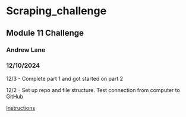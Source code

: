 # Scraping_challenge
## Module 11 Challenge
### Andrew Lane
### 12/10/2024

12/3 - Complete part 1 and got started on part 2

12/2 - Set up repo and file structure. Test connection from computer to GitHub

[Instructions](https://bootcampspot.instructure.com/courses/6483/assignments/88060?module_item_id=1322671)
